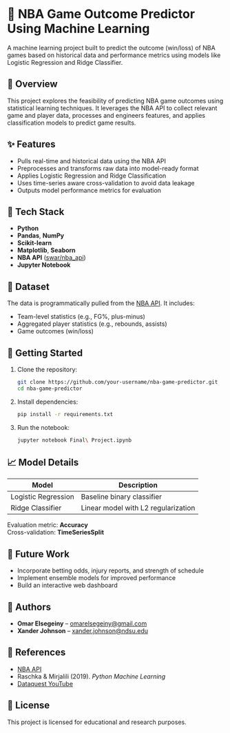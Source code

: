 # 🏀 NBA Game Outcome Predictor Using Machine Learning

A machine learning project built to predict the outcome (win/loss) of NBA games based on historical data and performance metrics using models like Logistic Regression and Ridge Classifier.

## 📌 Overview

This project explores the feasibility of predicting NBA game outcomes using statistical learning techniques. It leverages the NBA API to collect relevant game and player data, processes and engineers features, and applies classification models to predict game results.

## ✨ Features

- Pulls real-time and historical data using the NBA API
- Preprocesses and transforms raw data into model-ready format
- Applies Logistic Regression and Ridge Classification
- Uses time-series aware cross-validation to avoid data leakage
- Outputs model performance metrics for evaluation

## 🧪 Tech Stack

- **Python**
- **Pandas**, **NumPy**
- **Scikit-learn**
- **Matplotlib**, **Seaborn**
- **NBA API** ([swar/nba_api](https://github.com/swar/nba_api))
- **Jupyter Notebook**

## 📂 Dataset

The data is programmatically pulled from the [NBA API](https://github.com/swar/nba_api). It includes:

- Team-level statistics (e.g., FG%, plus-minus)
- Aggregated player statistics (e.g., rebounds, assists)
- Game outcomes (win/loss)

## 🚀 Getting Started

1. Clone the repository:
   ```bash
   git clone https://github.com/your-username/nba-game-predictor.git
   cd nba-game-predictor
   ```

2. Install dependencies:
   ```bash
   pip install -r requirements.txt
   ```

3. Run the notebook:
   ```bash
   jupyter notebook Final\ Project.ipynb
   ```

## 📈 Model Details

| Model               | Description                              |
|--------------------|------------------------------------------|
| Logistic Regression| Baseline binary classifier               |
| Ridge Classifier   | Linear model with L2 regularization      |

Evaluation metric: **Accuracy**  
Cross-validation: **TimeSeriesSplit**

## 🧠 Future Work

- Incorporate betting odds, injury reports, and strength of schedule
- Implement ensemble models for improved performance
- Build an interactive web dashboard

## 🙌 Authors

- **Omar Elsegeiny** – omarelsegeiny@gmail.com  
- **Xander Johnson** – xander.johnson@ndsu.edu

## 📘 References

- [NBA API](https://github.com/swar/nba_api)
- Raschka & Mirjalili (2019). *Python Machine Learning*
- [Dataquest YouTube](https://www.youtube.com/@Dataquestio)

## 📄 License

This project is licensed for educational and research purposes.
